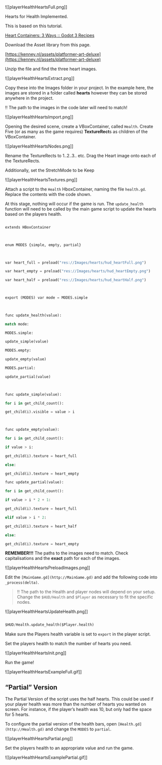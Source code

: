 
 ![[playerHealthHeartsFull.png]]


  

Hearts for Health Implemented.

  

This is based on this tutorial.

  

[Heart Containers: 3 Ways :: Godot 3 Recipes](https://kidscancode.org/godot_recipes/3.x/ui/heart_containers_3/index.html)

  

Download the Asset library from this page.

  

[https://kenney.nl/assets/platformer-art-deluxe](https://kenney.nl/assets/platformer-art-deluxe)

  

Unzip the file and find the three heart images.

  ![[playerHealthHeartsExtract.png]]


  

Copy these into the Images folder in your project. In the example here, the images are stored in a folder called ************hearts************ however they can be stored anywhere in the project.

  

<aside>

‼️ The path to the images in the code later will need to match!

  

</aside>

  
![[playerHealthHeartsImport.png]]
  

Opening the desired scene, create a VBoxContainer, called `Health`. Create Five (or as many as the game requires) ********TextureRect********s as children of the VBoxContainer.

  ![[playerHealthHeartsNodes.png]]
  

Rename the TextureRects to 1..2..3.. etc. Drag the Heart image onto each of the TextureRects.

Additionally, set the StretchMode to be Keep

  ![[playerHealthHeartsTextures.png]]



  

Attach a script to the `Health` HboxContainer, naming the file `health.gd`. Replace the contents with the code shown.

  

At this stage, nothing will occur if the game is run. The `update_health` function will need to be called by the main game script to update the hearts based on the players health.

  

```python

extends HBoxContainer

  

enum MODES {simple, empty, partial}

  

var heart_full = preload("res://Images/hearts/hud_heartFull.png")

var heart_empty = preload("res://Images/hearts/hud_heartEmpty.png")

var heart_half = preload("res://Images/hearts/hud_heartHalf.png")

  

export (MODES) var mode = MODES.simple

  

func update_health(value):

match mode:

MODES.simple:

update_simple(value)

MODES.empty:

update_empty(value)

MODES.partial:

update_partial(value)

  

func update_simple(value):

for i in get_child_count():

get_child(i).visible = value > i

  

func update_empty(value):

for i in get_child_count():

if value > i:

get_child(i).texture = heart_full

else:

get_child(i).texture = heart_empty

func update_partial(value):

for i in get_child_count():

if value > i * 2 + 1:

get_child(i).texture = heart_full

elif value > i * 2:

get_child(i).texture = heart_half

else:

get_child(i).texture = heart_empty

```

  

********************REMEMBER!!!******************** The paths to the images need to match. Check capitalisations and the **********exact********** path for each of the images.

  ![[playerHealthHeartsPreloadImages.png]]


  

Edit the `[MainGame.gd](http://MainGame.gd)` and add the following code into `_process(delta)`.



> ‼️ The path to the Health and player nodes will depend on your setup. Change the `$HUD/Health` and `$Player` as necessary to fit the specific nodes.


  ![[playerHealthHeartsUpdateHealth.png]]



  

```python

$HUD/Health.update_health($Player.health)

```

  

Make sure the Players health variable is set to `export` in the player script.

  

Set the players health to match the number of hearts you need.

  
![[playerHealthHeartsInit.png]]
  

Run the game!

  ![[playerHealthHeartsExampleFull.gif]]



  

## “Partial” Version

  

The Partial Version of the script uses the half hearts. This could be used if your player health was more than the number of hearts you wanted on screen. For instance, if the player’s health was 10, but only had the space for 5 hearts.

  

To configure the partial version of the health bars, open `[Health.gd](http://Health.gd)` and change the `MODES` to `partial`.

  
![[playerHealthHeartsPartial.png]]


  

Set the players health to an appropriate value and run the game.

  
![[playerHealthHeartsExamplePartial.gif]]
